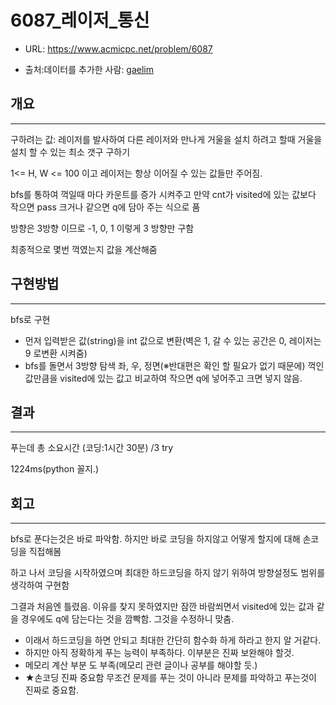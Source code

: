 # 6087_레이저_통신

- URL: https://www.acmicpc.net/problem/6087

- 출처:데이터를 추가한 사람: [gaelim](https://www.acmicpc.net/user/gaelim)


## 개요

---

구하려는 값: 레이저를 발사하여 다른 레이저와 만나게 거울을 설치 하려고 할때 거울을 설치 할 수 있는 최소 갯구 구하기

 1<=  H, W  <= 100 이고 레이저는 항상 이어질 수 있는 값들만 주어짐.

bfs를 통하여 꺽일때 마다 카운트를 증가 시켜주고 만약 cnt가 visited에 있는 값보다 작으면 pass 크거나 같으면 q에 담아 주는 식으로 품 

방향은 3방향 이므로 -1, 0, 1 이렇게 3 방향만 구함

최종적으로 몇번 꺽였는지 값을 계산해줌

## 구현방법

---



bfs로 구현

- 먼저 입력받은 값(string)을 int 값으로 변환(벽은 1, 갈 수 있는 공간은 0, 레이저는 9 로변환 시켜줌)
- bfs를 돌면서 3방향 탐색 좌, 우, 정면(※반대편은 확인 할 필요가 없기 때문에) 꺽인 값만큼을 visited에 있는 값고 비교하여 작으면 q에 넣어주고 크면 넣지 않음. 

## 결과

---

푸는데 총 소요시간 (코딩:1시간 30분) /3 try

1224ms(python 꼴지.)

## 회고

---

bfs로 푼다는것은 바로 파악함. 하지만 바로 코딩을 하지않고 어떻게 할지에 대해 손코딩을 직접해봄

하고 나서 코딩을 시작하였으며 최대한 하드코딩을 하지 않기 위하여 방향설정도 범위를 생각하여 구현함

그결과 처음엔 틀렸음. 이유를 찾지 못하였지만 잠깐 바람쐬면서 visited에 있는 값과 같을 경우에도 q에 담는다는 것을 깜빡함. 그것을 수정하니 맞춤.

- 이래서 하드코딩을 하면 안되고 최대한 간단히 함수화 하게 하라고 한지 알 거같다. 
- 하지만 아직 정확하게 푸는 능력이 부족하다. 이부분은 진짜 보완해야 할것.
- 메모리 계산 부분 도 부족(메모리 관련 글이나 공부를 해야할 듯.)
- ★손코딩 진짜 중요함 무조건 문제를 푸는 것이 아니라 문제를 파악하고 푸는것이 진짜로 중요함.
